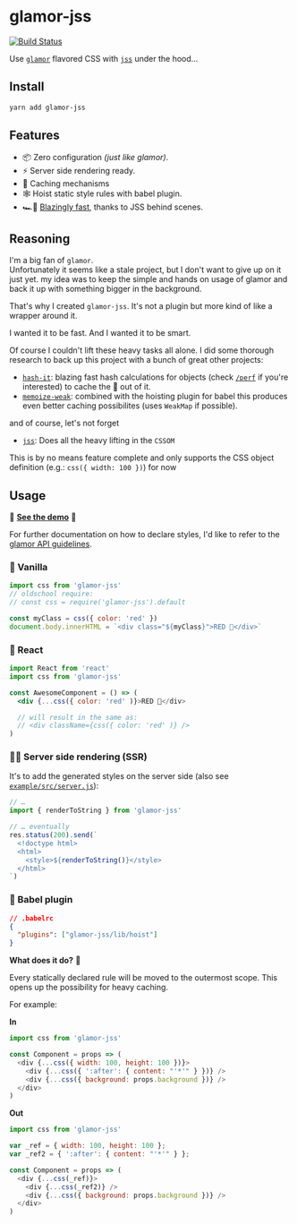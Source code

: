 # glamor-jss

[![Build Status](https://travis-ci.org/dan-lee/glamor-jss.svg?branch=master)](https://travis-ci.org/dan-lee/glamor-jss)

Use [`glamor`](https://github.com/threepointone/glamor) flavored CSS with [`jss`](https://github.com/cssinjs/jss) under the hood…

## Install

```sh
yarn add glamor-jss
```

## Features

* 📦 Zero configuration *(just like glamor)*.
* ⚡️ Server side rendering ready.
* 💭 Caching mechanisms
* 🕸 Hoist static style rules with babel plugin.
* 🏎💨 [Blazingly fast](https://github.com/cssinjs/jss/blob/master/docs/performance.md), thanks to JSS behind scenes.

## Reasoning

I'm a big fan of `glamor`.  
Unfortunately it seems like a stale project, but I don't want to give up on it just yet.  my idea was to keep the simple and hands on usage of glamor and back it up with something bigger in the background.

That's why I created `glamor-jss`. It's not a plugin but more kind of like a wrapper around it.

I wanted it to be fast. And I wanted it to be smart.

Of course I couldn't lift these heavy tasks all alone. I did some thorough research to back up this project with a bunch of great other projects:

* [`hash-it`](https://github.com/planttheidea/hash-it): blazing fast hash calculations for objects (check [`/perf`](perf/) if you're interested) to cache the 💩 out of it.
* [`memoize-weak`](https://github.com/timkendrick/memoize-weak): combined with the hoisting plugin for babel this produces even better caching possibilites (uses `WeakMap` if possible).

and of course, let's not forget

* [`jss`](https://github.com/cssinjs/jss): Does all the heavy lifting in the `CSSOM`

This is by no means feature complete and only supports the CSS object definition (e.g.: `css({ width: 100 })`) for now

## Usage

🎊 **[See the demo](https://glamor-jss.now.sh)** 🎉

For further documentation on how to declare styles, I'd like to refer to the [glamor API guidelines](https://github.com/threepointone/glamor/blob/master/docs/api.md).


### 🍨 Vanilla
```js
import css from 'glamor-jss'
// oldschool require:
// const css = require('glamor-jss').default

const myClass = css({ color: 'red' })
document.body.innerHTML = `<div class="${myClass}">RED 🎈</div>`
```

### 🔋 React

```jsx
import React from 'react'
import css from 'glamor-jss'

const AwesomeComponent = () => (
  <div {...css({ color: 'red' )}>RED 🎈</div>

  // will result in the same as:
  // <div className={css({ color: 'red' )} />
)
```

### 💁‍♀️ Server side rendering (SSR)

It's to add the generated styles on the server side (also see [`example/src/server.js`](example/src/server.js)):

```js
// …
import { renderToString } from 'glamor-jss'

// … eventually
res.status(200).send(`
  <!doctype html>
  <html>
    <style>${renderToString()}</style>
  </html>
`)
```

### 🐠 Babel plugin

```json
// .babelrc
{
  "plugins": ["glamor-jss/lib/hoist"]
}
```

**What does it do?** 🤔

Every statically declared rule will be moved to the outermost scope. This opens up the possibility for heavy caching.

For example:

**In**

```js
import css from 'glamor-jss'

const Component = props => (
  <div {...css({ width: 100, height: 100 })}>
    <div {...css({ ':after': { content: "'*'" } })} />
	<div {...css({ background: props.background })} />
  </div>
)
```

**Out**

```js
import css from 'glamor-jss'

var _ref = { width: 100, height: 100 };
var _ref2 = { ':after': { content: "'*'" } };

const Component = props => (
  <div {...css(_ref)}>
    <div {...css(_ref2)} />
	<div {...css({ background: props.background })} />
  </div>
)
```
